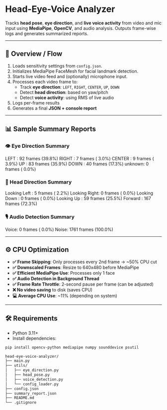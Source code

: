 # Head-Eye-Voice Analyzer

Tracks **head pose**, **eye direction**, and **live voice activity** from video and mic input using **MediaPipe**, **OpenCV**, and audio analysis. Outputs frame-wise logs and generates summarized reports.

---

## 🔄 Overview / Flow

1. Loads sensitivity settings from `config.json`.
2. Initializes MediaPipe FaceMesh for facial landmark detection.
3. Starts live video feed and (optionally) microphone input.
4. Processes each video frame to:
   - Track **eye direction**: `LEFT`, `RIGHT`, `CENTER`, `UP`, `DOWN`
   - Detect **head direction**: based on yaw/pitch
   - Detect **voice activity**: using RMS of live audio
5. Logs per-frame results
6. Generates a final **JSON + console report**

---

## 📊 Sample Summary Reports

### 👁️ Eye Direction Summary
LEFT : 92 frames (39.8%)
RIGHT : 7 frames ( 3.0%)
CENTER : 9 frames ( 3.9%)
UP : 83 frames (35.9%)
DOWN : 40 frames (17.3%)
unknown: 0 frames ( 0.0%)


### 🧠 Head Direction Summary
Looking Left : 5 frames ( 2.2%)
Looking Right: 0 frames ( 0.0%)
Looking Down : 0 frames ( 0.0%)
Looking Up : 59 frames (25.5%)
Forward : 167 frames (72.3%)


### 🎙️ Audio Detection Summary
Voice: 0 frames ( 0.0%)
Noise: 1761 frames (100.0%)


---

## ⚙️ CPU Optimization

- **✅ Frame Skipping**: Only processes every 2nd frame → ~50% CPU cut
- **✅ Downscaled Frames**: Resize to 640x480 before MediaPipe
- **✅ Efficient MediaPipe Use**: Processes only 1 face
- **✅ Audio Detection in Background Thread**
- **✅ Frame Rate Throttle**: 2-second pause per frame (can be adjusted)
- **❌ No video saving** to disk (saves CPU)
- **💻 Average CPU Use**: ~11% (depending on system)

---

## 🛠️ Requirements

- Python 3.11+
- Install dependencies:

```bash
pip install opencv-python mediapipe numpy sounddevice psutil

head-eye-voice-analyzer/
├── main.py
├── utils/
│   ├── eye_direction.py
│   ├── head_pose.py
│   ├── voice_detection.py
│   └── config_loader.py
├── config.json
├── summary_report.json
├── README.md
└── .gitignore
